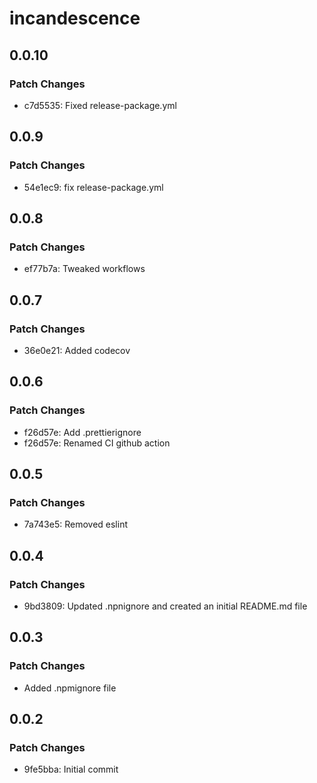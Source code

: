 # incandescence

## 0.0.10

### Patch Changes

- c7d5535: Fixed release-package.yml

## 0.0.9

### Patch Changes

- 54e1ec9: fix release-package.yml

## 0.0.8

### Patch Changes

- ef77b7a: Tweaked workflows

## 0.0.7

### Patch Changes

- 36e0e21: Added codecov

## 0.0.6

### Patch Changes

- f26d57e: Add .prettierignore
- f26d57e: Renamed CI github action

## 0.0.5

### Patch Changes

- 7a743e5: Removed eslint

## 0.0.4

### Patch Changes

- 9bd3809: Updated .npnignore and created an initial README.md file

## 0.0.3

### Patch Changes

- Added .npmignore file

## 0.0.2

### Patch Changes

- 9fe5bba: Initial commit
